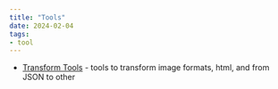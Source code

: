 ```yaml
---
title: "Tools"
date: 2024-02-04
tags:
- tool
---
```


- [Transform Tools](https://transform.tools/) - tools to transform image formats, html, and from JSON to other
